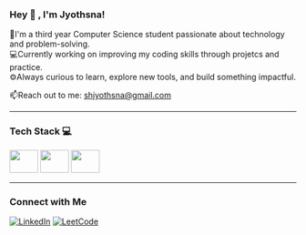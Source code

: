 
### Hey 👋 , I'm Jyothsna!
🌸I'm a third year Computer Science student passionate about technology and problem-solving.</br>
💻Currently working on improving my coding skills through projetcs and practice.</br>
⚙️Always curious to learn, explore new tools, and build something impactful.</br>

📫Reach out to me: shjyothsna@gmail.com

___

### Tech Stack 💻
 <p>
 <img src="https://cdn.jsdelivr.net/gh/devicons/devicon/icons/html5/html5-original.svg" width="50" height="40"/>
 <img src="https://cdn.jsdelivr.net/gh/devicons/devicon/icons/css3/css3-original.svg" width="50" height="40"/>
 <img src="https://cdn.jsdelivr.net/gh/devicons/devicon/icons/javascript/javascript-original.svg" width="50" height="40"/>


 </p>

___

### Connect with Me
[![LinkedIn](https://img.icons8.com/color/48/000000/linkedin.png)](https://www.linkedin.com/in/jyothsna-sharma-2658972ab/)
[![LeetCode](https://img.icons8.com/external-tal-revivo-shadow-tal-revivo/48/000000/external-level-up-your-coding-skills-and-quickly-land-a-job-logo-shadow-tal-revivo.png)](https://leetcode.com/jyothsnasharma/)







